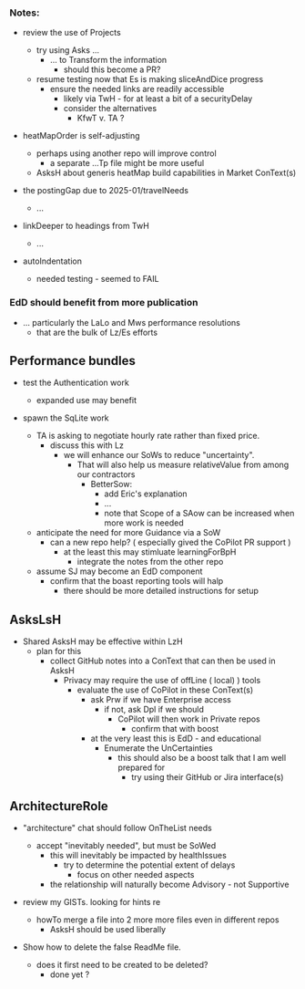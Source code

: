 ### Notes:
- review the use of Projects
  - try using Asks ...
    - ... to Transform the information
      - should this become a PR?
  - resume testing now that Es is making sliceAndDice progress
    - ensure the needed links are readily accessible
      - likely via TwH - for at least a bit of a securityDelay
      - consider the alternatives
        - KfwT v. TA ?
- heatMapOrder is self-adjusting
  - perhaps using another repo will improve control
    - a separate ...Tp file might be more useful
  - AsksH about generis heatMap build capabilities in Market ConText(s)

- the postingGap due to 2025-01/travelNeeds
  - ...

- linkDeeper to headings from TwH
  - ...
 
- autoIndentation
  - needed testing - seemed to FAIL

  
### EdD should benefit from more publication

- ... particularly the LaLo and Mws performance resolutions 
  - that are the bulk of Lz/Es efforts


## Performance bundles
- test the Authentication work
  - expanded use may benefit

- spawn the SqLite work
  - TA is asking to negotiate hourly rate rather than fixed price.
    - discuss this with Lz
      - we will enhance our SoWs to reduce "uncertainty".
        - That will also help us measure relativeValue from among our contractors
          - BetterSow:
            - add Eric's explanation
            - ...
            - note that Scope of a SAow can be increased when more work is needed
  - anticipate the need for more Guidance via a SoW
    - can a new repo help?  ( especially gived the CoPilot PR support )
      - at the least this may stimluate learningForBpH
        - integrate the notes from the other repo
  - assume SJ may become an EdD component
    - confirm that the boast reporting tools will halp
      - there should be more detailed instructions for setup


## AsksLsH
  - Shared AsksH may be effective within LzH
    - plan for this
      - collect GitHub notes into a ConText that can then be used in AsksH
        - Privacy may require the use of offLine ( local) ) tools
          - evaluate the use of CoPilot in these ConText(s)
            - ask Prw if we have Enterprise access
              - if not, ask Dpl if we should
                - CoPilot will then work in Private repos
                  - confirm that with boost
            - at the very least this is EdD - and educational
              - Enumerate the UnCertainties
                - this should also be a boost talk that I am well prepared for
                  - try using their GitHub or Jira interface(s)


## ArchitectureRole
- "architecture" chat should follow OnTheList needs
  - accept "inevitably needed", but must be SoWed
    - this will inevitably be impacted by healthIssues
      - try to determine the potential extent of delays
        - focus on other needed aspects
    - the relationship will naturally become Advisory - not Supportive

- review my GISTs. looking for hints re
  - howTo merge a file into 2 more more files even in different repos
    - AsksH should be used liberally

- Show how to delete the false ReadMe file.
  - does it first need to be created to be deleted?
    - done yet ?
